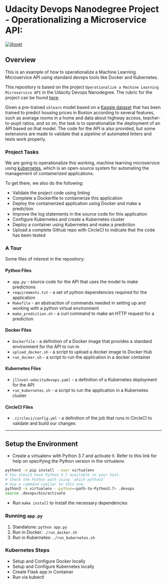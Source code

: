 # Udacity Devops Nanodegree Project - Operationalizing a Microservice API:
[![jllovet](https://circleci.com/gh/jllovet/udacity-operationalizing-a-microservice-api.svg?style=svg)](https://app.circleci.com/pipelines/github/jllovet/udacity-operationalizing-a-microservice-api)

## Overview

This is an example of how to operationalize a Machine Learning Microservice API using standard devops tools like Docker and Kubernetes.

This repository is based on the project `Operationalize a Machine Learning Microservice API` in the Udacity Devops Nanodegree. The rubric for the project can be found [here](https://review.udacity.com/#!/rubrics/2576/view).

Given a pre-trained `sklearn` model based on a [Kaggle dataset](https://www.kaggle.com/c/boston-housing) that has been trained to predict housing prices in Boston according to several features, such as average rooms in a home and data about highway access, teacher-to-pupil ratios, and so on, the task is to operationalize the deployment of an API based on that model. The code for the API is also provided, but some extensions are made to validate that a pipeline of automated linters and tests work properly.

### Project Tasks

We are going to operationalize this working, machine learning microservice using [kubernetes](https://kubernetes.io/), which is an open-source system for automating the management of containerized applications.

To get there, we also do the following:

* Validate the project code using linting
* Complete a Dockerfile to containerize this application
* Deploy the containerized application using Docker and make a prediction
* Improve the log statements in the source code for this application
* Configure Kubernetes and create a Kubernetes cluster
* Deploy a container using Kubernetes and make a prediction
* Upload a complete Github repo with CircleCI to indicate that the code has been tested

### A Tour

Some files of interest in the repository:

#### Python Files

* `app.py` - source code for the API that uses the model to make predictions
* `requirements.txt` - a set of python dependencies required for the application
* `Makefile` - an abstraction of commands needed in setting up and working with a python virtual environment
* `make_prediction.sh` - a curl command to make an HTTP request for a prediction

#### Docker Files

* `Dockerfile` - a definition of a Docker image that provides a standard environment for the API to run in
* `upload_docker.sh` - a script to upload a docker image to Docker Hub
* `run_docker.sh` - a script to run the application in a docker container

#### Kubernetes Files

* `jllovet-udacitydevops.yaml` - a definition of a Kubernetes deployment for the API
* `run_kubernetes.sh` - a script to run the application in a Kubernetes cluster

#### CircleCI Files

* `.circleci/config.yml` - a definition of the job that runs in CircleCI to validate and build our changes

---

## Setup the Environment

* Create a virtualenv with Python 3.7 and activate it. Refer to this link for help on specifying the Python version in the virtualenv. 
```bash
python3 -m pip install --user virtualenv
# You should have Python 3.7 available in your host. 
# Check the Python path using `which python3`
# Use a command similar to this one:
python3 -m virtualenv --python=<path-to-Python3.7> .devops
source .devops/bin/activate
```
* Run `make install` to install the necessary dependencies

### Running `app.py`

1. Standalone:  `python app.py`
2. Run in Docker:  `./run_docker.sh`
3. Run in Kubernetes:  `./run_kubernetes.sh`

### Kubernetes Steps

* Setup and Configure Docker locally
* Setup and Configure Kubernetes locally
* Create Flask app in Container
* Run via kubectl
